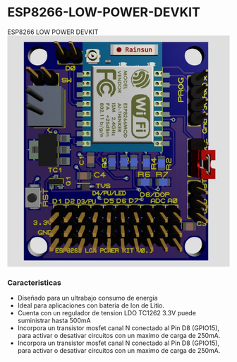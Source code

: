 # ESP8266-LOW-POWER-DEVKIT
ESP8266  LOW POWER DEVKIT
![](https://github.com/markoAntonio1692/ESP8266-LOW-POWER-DEVKIT/blob/master/Imagenes/frontal.JPG)

### Caracteristicas

- Diseñado para un ultrabajo consumo de energia
- Ideal para aplicaciones con bateria de Ion de Litio.
- Cuenta con un regulador de tension LDO TC1262 3.3V puede suministrar hasta 500mA
- Incorpora un transistor mosfet canal N conectado al Pin D8 (GPIO15), para activar o desativar circuitos con un maximo de carga de 250mA.
- Incorpora un transistor mosfet canal N conectado al Pin D8 (GPIO15), para activar o desativar circuitos con un maximo de carga de 250mA.
